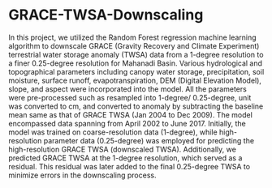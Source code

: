 # GRACE-TWSA-Downscaling
In this project, we utilized the Random Forest regression machine learning algorithm to downscale GRACE (Gravity Recovery and Climate Experiment) terrestrial water storage anomaly (TWSA) data from a 1-degree resolution to a finer 0.25-degree resolution for Mahanadi Basin. Various hydrological and topographical parameters including canopy water storage, precipitation, soil moisture, surface runoff, evapotranspiration, DEM (Digital Elevation Model), slope, and aspect were incorporated into the model.
All the parameters were pre-processed such as resampled into 1-degree/ 0.25-degree, unit was converted to cm, and converted to anomaly by subtracting the baseline mean same as that of GRACE TWSA (Jan 2004 to Dec 2009).
The model encompassed data spanning from April 2002 to June 2017. Initially, the model was trained on coarse-resolution data (1-degree), while high-resolution parameter data (0.25-degree) was employed for predicting the high-resolution GRACE TWSA (downscaled TWSA).
Additionally, we predicted GRACE TWSA at the 1-degree resolution, which served as a residual. This residual was later added to the final 0.25-degree TWSA to minimize errors in the downscaling process.
